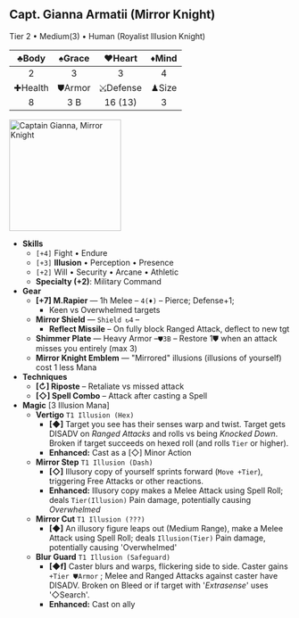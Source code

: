 ## Capt. Gianna Armatii (Mirror Knight)

Tier 2 • Medium(3) • Human (Royalist Illusion Knight)

|  ♣Body  | ♠Grace |  ♥Heart  | ♦Mind |
| :-----: | :----: | :------: | :---: |
|    2    |   3    |    3     |   4   |
| ✚Health | ⛊Armor | ⤩Defense | ♟Size |
|    8    |  3 B   | 16 (13)  |   3   |

<img src="https://i.imgur.com/TcL95sY.jpg" alt="Captain Gianna, Mirror Knight" height=200 />

- **Skills**
  - `[+4]` Fight • Endure
  - `[+3]` **Illusion** • Perception • Presence
  - `[+2]` Will • Security • Arcane • Athletic
  - **Specialty (+2)**: Military Command
- **Gear**
  - **[+7] M.Rapier** — 1h Melee – `4(♦)` – Pierce; Defense+1;
    - Keen vs Overwhelmed targets
  - **Mirror Shield** — `Shield ↻4` – 
    - **Reflect Missile** – On fully block Ranged Attack, deflect to new tgt
  - **Shimmer Plate** — Heavy Armor –`⛊3B` – Restore 1⛊ when an attack misses you entirely (max 3)
  - **Mirror Knight Emblem** — "Mirrored" illusions (illusions of yourself) cost 1 less Mana
- **Techniques**
  - **[↻] Riposte** – Retaliate vs missed attack
  - **[◇] Spell Combo** – Attack after casting a Spell
- **Magic**  [3 Illusion Mana]
  - **Vertigo**  `T1 Illusion (Hex)` 
    - **[◆]** Target you see has their senses warp and twist. Target gets DISADV on *Ranged Attacks* and rolls vs being *Knocked Down*. Broken if target succeeds on hexed roll (and rolls `Tier` or higher). 
    - **Enhanced:** Cast as a [◇] Minor Action
  - **Mirror Step** `T1 Illusion (Dash)` 
    - **[◇]** Illusory copy of yourself sprints forward (`Move +Tier`), triggering Free Attacks or other reactions. 
    - **Enhanced:** Illusory copy makes a Melee Attack using Spell Roll; deals `Tier(Illusion)` Pain damage, potentially causing *Overwhelmed*
  - **Mirror Cut** `T1 Illusion (???)` 
    - **[◆]** An illusory figure leaps out  (Medium Range), make a Melee Attack using Spell Roll; deals `Illusion(Tier)` Pain damage, potentially causing 'Overwhelmed'
  - **Blur Guard** `T1 Illusion (Safeguard)` 
    - **[◆f]** Caster blurs and warps, flickering side to side. Caster gains `+Tier ⛊Armor` ; Melee and Ranged Attacks against caster have DISADV. Broken on Bleed or if target with '*Extrasense*' uses '◇Search'. 
    - **Enhanced:** Cast on ally